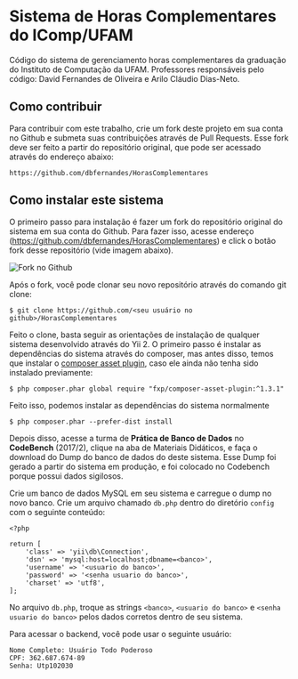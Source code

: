 # Sistema de Horas Complementares do IComp/UFAM

Código do sistema de gerenciamento horas complementares da graduação do Instituto de Computação da UFAM. Professores responsáveis pelo código: David Fernandes de Oliveira e Arilo Cláudio Dias-Neto.

## Como contribuir

Para contribuir com este trabalho, crie um fork deste projeto em sua conta no Github e submeta suas contribuições através de Pull Requests. Esse fork deve ser feito a partir do repositório original, que pode ser acessado através do endereço abaixo:

```
https://github.com/dbfernandes/HorasComplementares
```

## Como instalar este sistema

O primeiro passo para instalação é fazer um fork do repositório original do sistema em sua conta do Github. Para fazer isso, acesse endereço (https://github.com/dbfernandes/HorasComplementares) e click o botão fork desse repositório (vide imagem abaixo).

![Fork no Github](http://coyote.icomp.ufam.edu.br/sysicomp/fork.png)

Após o fork, você pode clonar seu novo repositório através do comando git clone:

```
$ git clone https://github.com/<seu usuário no github>/HorasComplementares
```

Feito o clone, basta seguir as orientações de instalação de qualquer sistema desenvolvido através do Yii 2. O primeiro passo é instalar as dependências do sistema através do composer, mas antes disso, temos que instalar o [composer asset plugin](https://github.com/fxpio/composer-asset-plugin), caso ele ainda não tenha sido instalado previamente:

```
$ php composer.phar global require "fxp/composer-asset-plugin:^1.3.1"
```

Feito isso, podemos instalar as dependências do sistema normalmente

```
$ php composer.phar --prefer-dist install
```

Depois disso, acesse a turma de **Prática de Banco de Dados** no **CodeBench** (2017/2), clique na aba de Materiais Didáticos, e faça o download do Dump do banco de dados do deste sistema. Esse Dump foi gerado a partir do sistema em produção, e foi colocado no Codebench porque possui dados sigilosos.

Crie um banco de dados MySQL em seu sistema e carregue o dump no novo banco. Crie um arquivo chamado `db.php` dentro do diretório `config` com o seguinte conteúdo:

```
<?php

return [
    'class' => 'yii\db\Connection',
    'dsn' => 'mysql:host=localhost;dbname=<banco>',
    'username' => '<usuario do banco>',
    'password' => '<senha usuario do banco>',
    'charset' => 'utf8',
];
```

No arquivo `db.php`, troque as strings `<banco>`, `<usuario do banco>` e `<senha usuario do banco>` pelos dados corretos dentro de seu sistema.

Para acessar o backend, você pode usar o seguinte usuário:

```
Nome Completo: Usuário Todo Poderoso
CPF: 362.687.674-89
Senha: Utp102030
```
